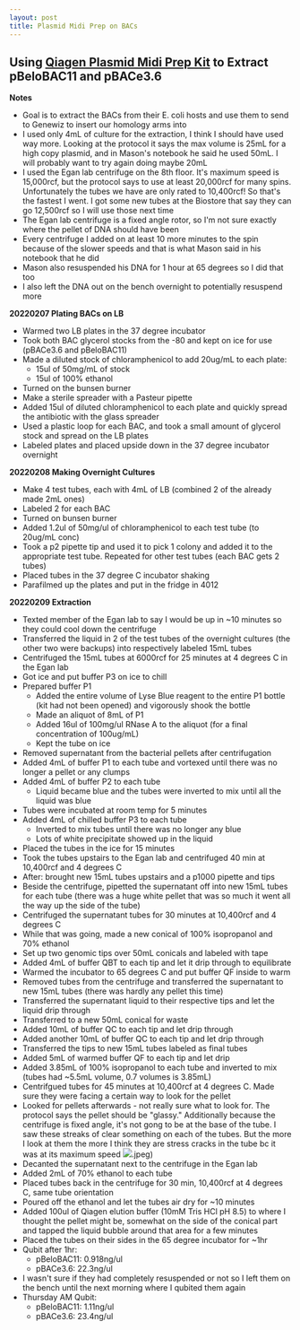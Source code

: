```yaml
---
layout: post
title: Plasmid Midi Prep on BACs
---
```


## Using [Qiagen Plasmid Midi Prep Kit](https://www.qiagen.com/us/products/discovery-and-translational-research/dna-rna-purification/dna-purification/plasmid-dna/qiagen-plasmid-kits/) to Extract pBeloBAC11 and pBACe3.6

**Notes**
- Goal is to extract the BACs from their E. coli hosts and use them to send to Genewiz to insert our homology arms into
- I used only 4mL of culture for the extraction, I think I should have used way more. Looking at the protocol it says the max volume is 25mL for a high copy plasmid, and in Mason's notebook he said he used 50mL. I will probably want to try again doing maybe 20mL
- I used the Egan lab centrifuge on the 8th floor. It's maximum speed is 15,000rcf, but the protocol says to use at least 20,000rcf for many spins. Unfortunately the tubes we have are only rated to 10,400rcf! So that's the fastest I went. I got some new tubes at the Biostore that say they can go 12,500rcf so I will use those next time
- The Egan lab centrifuge is a fixed angle rotor, so I'm not sure exactly where the pellet of DNA should have been
- Every centrifuge I added on at least 10 more minutes to the spin because of the slower speeds and that is what Mason said in his notebook that he did
- Mason also resuspended his DNA for 1 hour at 65 degrees so I did that too
- I also left the DNA out on the bench overnight to potentially resuspend more

**20220207 Plating BACs on LB**

- Warmed two LB plates in the 37 degree incubator
- Took both BAC glycerol stocks from the -80 and kept on ice for use (pBACe3.6 and pBeloBAC11)
- Made a diluted stock of chloramphenicol to add 20ug/mL to each plate:
  - 15ul of 50mg/mL of stock
  - 15ul of 100% ethanol
- Turned on the bunsen burner
- Make a sterile spreader with a Pasteur pipette
- Added 15ul of diluted chloramphenicol to each plate and quickly spread the antibiotic with the glass spreader
- Used a plastic loop for each BAC, and took a small amount of glycerol stock and spread on the LB plates
- Labeled plates and placed upside down in the 37 degree incubator overnight

**20220208 Making Overnight Cultures**

- Make 4 test tubes, each with 4mL of LB (combined 2 of the already made 2mL ones)
- Labeled 2 for each BAC
- Turned on bunsen burner
- Added 1.2ul of 50mg/ul of chloramphenicol to each test tube (to 20ug/mL conc)
- Took a p2 pipette tip and used it to pick 1 colony and added it to the appropriate test tube. Repeated for other test tubes (each BAC gets 2 tubes)
- Placed tubes in the 37 degree C incubator shaking
- Parafilmed up the plates and put in the fridge in 4012

**20220209 Extraction**
- Texted member of the Egan lab to say I would be up in ~10 minutes so they could cool down the centrifuge
- Transferred the liquid in 2 of the test tubes of the overnight cultures (the other two were backups) into respectively labeled 15mL tubes
- Centrifuged the 15mL tubes at 6000rcf for 25 minutes at 4 degrees C in the Egan lab
- Got ice and put buffer P3 on ice to chill
- Prepared buffer P1
  - Added the entire volume of Lyse Blue reagent to the entire P1 bottle (kit had not been opened) and vigorously shook the bottle
  - Made an aliquot of 8mL of P1
  - Added 16ul of 100mg/ul RNase A to the aliquot (for a final concentration of 100ug/mL)
  - Kept the tube on ice
- Removed supernatant from the bacterial pellets after centrifugation
- Added 4mL of buffer P1 to each tube and vortexed until there was no longer a pellet or any clumps
- Added 4mL of buffer P2 to each tube
  - Liquid became blue and the tubes were inverted to mix until all the liquid was blue
- Tubes were incubated at room temp for 5 minutes
- Added 4mL of chilled buffer P3 to each tube
  - Inverted to mix tubes until there was no longer any blue
  - Lots of white precipitate showed up in the liquid
- Placed the tubes in the ice for 15 minutes
- Took the tubes upstairs to the Egan lab and centrifuged 40 min at 10,400rcf and 4 degrees C
- After: brought new 15mL tubes upstairs and a p1000 pipette and tips
- Beside the centrifuge, pipetted the supernatant off into new 15mL tubes for each tube (there was a huge white pellet that was so much it went all the way up the side of the tube)
- Centrifuged the supernatant tubes for 30 minutes at 10,400rcf and 4 degrees C
- While that was going, made a new conical of 100% isopropanol and 70% ethanol
- Set up two genomic tips over 50mL conicals and labeled with tape
- Added 4mL of buffer QBT to each tip and let it drip through to equilibrate
- Warmed the incubator to 65 degrees C and put buffer QF inside to warm
- Removed tubes from the centrifuge and transferred the supernatant to new 15mL tubes (there was hardly any pellet this time)
- Transferred the supernatant liquid to their respective tips and let the liquid drip through
- Transferred to a new 50mL conical for waste
- Added 10mL of buffer QC to each tip and let drip through
- Added another 10mL of buffer QC to each tip and let drip through
- Transferred the tips to new 15mL tubes labeled as final tubes
- Added 5mL of warmed buffer QF to each tip and let drip
- Added 3.85mL of 100% isopropanol to each tube and inverted to mix (tubes had ~5.5mL volume, 0.7 volumes is 3.85mL)
- Centrifgued tubes for 45 minutes at 10,400rcf at 4 degrees C. Made sure they were facing a certain way to look for the pellet
- Looked for pellets afterwards - not really sure what to look for. The protocol says the pellet should be "glassy." Additionally because the centrifuge is fixed angle, it's not gong to be at the base of the tube. I saw these streaks of clear something on each of the tubes. But the more I look at them the more I think they are stress cracks in the tube bc it was at its maximum speed
![](https://raw.githubusercontent.com/meschedl/Unckless-Lab-Notebook-Maggie/master/images/20220209-bac-ex-pellet).jpeg)
- Decanted the supernatant next to the centrifuge in the Egan lab
- Added 2mL of 70% ethanol to each tube
- Placed tubes back in the centrifuge for 30 min, 10,400rcf at 4 degrees C, same tube orientation
- Poured off the ethanol and let the tubes air dry for ~10 minutes
- Added 100ul of Qiagen elution buffer (10mM Tris HCl pH 8.5) to where I thought the pellet might be, somewhat on the side of the conical part and tapped the liquid bubble around that area for a few minutes
- Placed the tubes on their sides in the 65 degree incubator for ~1hr
- Qubit after 1hr:
  - pBeloBAC11: 0.918ng/ul
  - pBACe3.6: 22.3ng/ul
- I wasn't sure if they had completely resuspended or not so I left them on the bench until the next morning where I qubited them again
- Thursday AM Qubit:
  - pBeloBAC11: 1.11ng/ul
  - pBACe3.6: 23.4ng/ul
